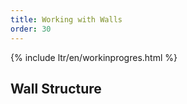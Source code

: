```yaml
---
title: Working with Walls
order: 30
---
```


{% include ltr/en/workinprogres.html %}

## Wall Structure